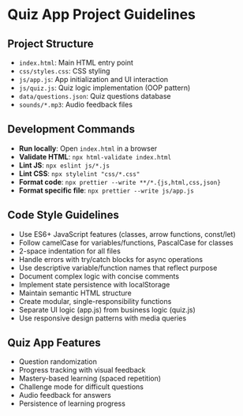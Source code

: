 # Quiz App Project Guidelines

## Project Structure
- `index.html`: Main HTML entry point
- `css/styles.css`: CSS styling
- `js/app.js`: App initialization and UI interaction
- `js/quiz.js`: Quiz logic implementation (OOP pattern)
- `data/questions.json`: Quiz questions database
- `sounds/*.mp3`: Audio feedback files

## Development Commands
- **Run locally**: Open `index.html` in a browser
- **Validate HTML**: `npx html-validate index.html`
- **Lint JS**: `npx eslint js/*.js`
- **Lint CSS**: `npx stylelint "css/*.css"`
- **Format code**: `npx prettier --write **/*.{js,html,css,json}`
- **Format specific file**: `npx prettier --write js/app.js`

## Code Style Guidelines
- Use ES6+ JavaScript features (classes, arrow functions, const/let)
- Follow camelCase for variables/functions, PascalCase for classes
- 2-space indentation for all files
- Handle errors with try/catch blocks for async operations
- Use descriptive variable/function names that reflect purpose
- Document complex logic with concise comments
- Implement state persistence with localStorage
- Maintain semantic HTML structure
- Create modular, single-responsibility functions
- Separate UI logic (app.js) from business logic (quiz.js)
- Use responsive design patterns with media queries

## Quiz App Features
- Question randomization
- Progress tracking with visual feedback
- Mastery-based learning (spaced repetition)
- Challenge mode for difficult questions
- Audio feedback for answers
- Persistence of learning progress